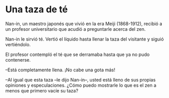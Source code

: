# Una taza de té

Nan-in, un maestro japonés que vivió en la era Meiji (1868-1912),
recibió a un profesor universitario que acudió a preguntarle acerca del
zen.

Nan-in le sirvió té. Vertió el líquido hasta llenar la taza del
visitante y siguió vertiéndolo.

El profesor contempló el té que se derramaba hasta que ya no pudo
contenerse.

–Está completamente llena. ¡No cabe una gota más!

–Al igual que esta taza –le dijo Nan-in–, usted está lleno de sus
propias opiniones y especulaciones. ¿Cómo puedo mostrarle lo que es el
zen a menos que primero vacíe su taza?